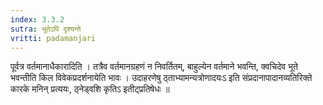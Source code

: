 ```yaml
---
index: 3.3.2
sutra: भूतेऽपि दृश्यन्ते
vritti: padamanjari
---
```


 पूर्वत्र वर्तमानाधैकारादिति । तत्रैव वर्तमानग्रहणं न निवर्तितम्, बाहुल्येन वर्तमाने भवन्ति, क्वचिदेव भूते भवन्तीति किल विवेकप्रदर्शनायेति भावः । उदाहरणेषु ठ्ताभ्यामन्यत्रोणादयःऽ इति संप्रदानापादानव्यतिरिक्ते कारके मनिन् प्रत्ययः, ठ्नेड्वशि कृतिऽ इतीट्प्रतिषेधः ॥